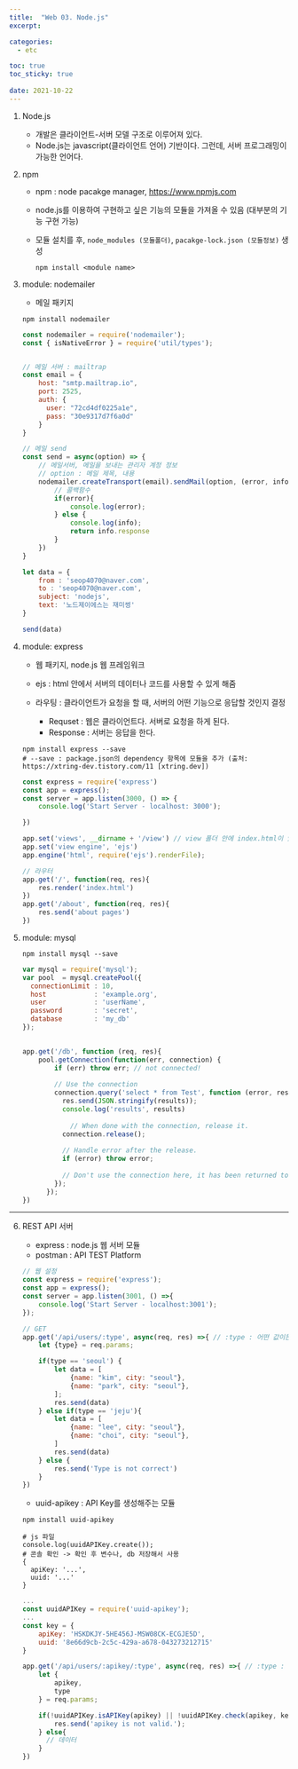 ```yaml
---
title:  "Web 03. Node.js"
excerpt:

categories:
  - etc

toc: true
toc_sticky: true
 
date: 2021-10-22
---
```




1. Node.js
   * 개발은 클라이언트-서버 모델 구조로 이루어져 있다.
   * Node.js는 javascript(클라이언트 언어) 기반이다. 그런데, 서버 프로그래밍이 가능한 언어다.

2. npm

   * npm : node pacakge manager, https://www.npmjs.com

   * node.js를 이용하여 구현하고 싶은 기능의 모듈을 가져올 수 있음 (대부분의 기능 구현 가능)

   * 모듈 설치를 후, `node_modules (모듈폴더)`, `pacakge-lock.json (모듈정보)` 생성

     ```shell
     npm install <module name>
     ```

3. module: nodemailer

   * 메일 패키지

   ```shell
   npm install nodemailer
   ```

   ```js
   const nodemailer = require('nodemailer');
   const { isNativeError } = require('util/types');
   
   
   // 메일 서버 : mailtrap
   const email = {
       host: "smtp.mailtrap.io",
       port: 2525,
       auth: {
         user: "72cd4df0225a1e",
         pass: "30e9317d7f6a0d"
       }
   }
   
   // 메일 send
   const send = async(option) => {
       // 메일서버, 메일을 보내는 관리자 계정 정보
       // option : 메일 제목, 내용
       nodemailer.createTransport(email).sendMail(option, (error, info) => {
           // 콜백함수
           if(error){
               console.log(error);
           } else {
               console.log(info);
               return info.response
           }
       })
   }
   
   let data = {
       from : 'seop4070@naver.com',
       to : 'seop4070@naver.com',
       subject: 'nodejs',
       text: '노드제이에스는 재미썽'
   }
   
   send(data)
   ```

4. module: express

   * 웹 패키지, node.js 웹 프레임워크

   * ejs : html 안에서 서버의 데이터나 코드를 사용할 수 있게 해줌
   * 라우팅 : 클라이언트가 요청을 할 때, 서버의 어떤 기능으로 응답할 것인지 결정
     * Requset : 웹은 클라이언트다. 서버로 요청을 하게 된다.
     * Response : 서버는 응답을 한다.

   ```shell
   npm install express --save
   # --save : package.json의 dependency 항목에 모듈을 추가 (출처: https://xtring-dev.tistory.com/11 [xtring.dev])
   ```

   ```js
   const express = require('express')
   const app = express();
   const server = app.listen(3000, () => {
       console.log('Start Server - localhost: 3000');
   
   })
   
   app.set('views', __dirname + '/view') // view 폴더 안에 index.html이 있음
   app.set('view engine', 'ejs')
   app.engine('html', require('ejs').renderFile);
   
   // 라우터
   app.get('/', function(req, res){
       res.render('index.html')
   })
   app.get('/about', function(req, res){
       res.send('about pages')
   })
   ```

5. module: mysql

   ```shell
   npm install mysql --save
   ```

   ```js
   var mysql = require('mysql');
   var pool  = mysql.createPool({
     connectionLimit : 10,
     host            : 'example.org',
     user            : 'userName',
     password        : 'secret',
     database        : 'my_db'
   });
    
   
   app.get('/db', function (req, res){
       pool.getConnection(function(err, connection) {
           if (err) throw err; // not connected!
          
           // Use the connection
           connection.query('select * from Test', function (error, results, fields) {
             res.send(JSON.stringify(results));
             console.log('results', results)
             
               // When done with the connection, release it.
             connection.release();
          
             // Handle error after the release.
             if (error) throw error;
          
             // Don't use the connection here, it has been returned to the pool.
           });
         });
   })
   ```

---

6. REST API 서버

   * express : node.js 웹 서버 모듈
   * postman : API TEST Platform

   ```js
   // 웹 설정
   const express = require('express');
   const app = express();
   const server = app.listen(3001, () =>{
       console.log('Start Server - localhost:3001');
   });
   
   // GET
   app.get('/api/users/:type', async(req, res) =>{ // :type : 어떤 값이든 들어올 수 있다.
       let {type} = req.params;
   
       if(type == 'seoul') {
           let data = [
               {name: "kim", city: "seoul"},
               {name: "park", city: "seoul"},
           ];
           res.send(data)
       } else if(type == 'jeju'){
           let data = [
               {name: "lee", city: "seoul"},
               {name: "choi", city: "seoul"},
           ]
           res.send(data)
       } else {
           res.send('Type is not correct')
       }
   })
   ```

   * uuid-apikey : API Key를 생성해주는 모듈

   ```shell
   npm install uuid-apikey
   
   # js 파일
   console.log(uuidAPIKey.create());
   # 콘솔 확인 -> 확인 후 변수나, db 저장해서 사용
   {
     apiKey: '...',
     uuid: '...'
   }
   ```

   ```js
   ...
   const uuidAPIKey = require('uuid-apikey');
   ...
   const key = {
       apiKey: 'HSKDKJY-5HE456J-MSW08CK-ECGJE5D',
       uuid: '8e66d9cb-2c5c-429a-a678-043273212715'
   }
   
   app.get('/api/users/:apikey/:type', async(req, res) =>{ // :type : 어떤 값이든 들어올 수 있다.
       let {
           apikey,
           type
       } = req.params;
   
       if(!uuidAPIKey.isAPIKey(apikey) || !uuidAPIKey.check(apikey, key.uuid)){
           res.send('apikey is not valid.');
       } else{
         // 데이터
       }
   })
   
   ```

   









